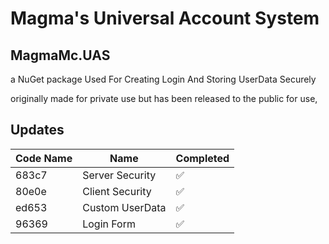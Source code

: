 # Magma's Universal Account System
## MagmaMc.UAS
a NuGet package Used For Creating Login And Storing UserData Securely

originally made for private use but has been released to the public for use,

## Updates

| Code Name | Name            | Completed             |
| --------- | --------------- | --------------------- |
| 683c7     | Server Security | :white_check_mark:    |
| 80e0e     | Client Security | :white_check_mark:    |
| ed653     | Custom UserData | :white_check_mark:    |
| 96369     | Login Form      | :white_check_mark:    |
